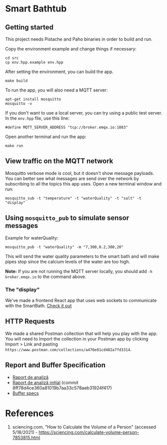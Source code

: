 # Smart Bathtub

## Getting started
This project needs Pistache and Paho binaries in order to build and run.

Copy the environment example and change things if necessary:

```
cd src
cp env.hpp.example env.hpp
```
After setting the environment, you can build the app.
```
make build
```
To run the app, you will also need a MQTT server:
```
apt-get install mosquitto
mosquitto -v
```
If you don't want to use a local server, you can try using a public test server. In the `env.hpp` file, use this line:
```
#define MQTT_SERVER_ADDRESS "tcp://broker.emqx.io:1883"
```
Open another terminal and run the app:
```
make run
```

## View traffic on the MQTT network
Mosquitto verbose mode is cool, but it doesn't show message payloads.
You can better see what messages are send over the network by subscribing to all the topics this app uses.
Open a new terminal window and run:
```
mosquitto_sub -t "temperature" -t "waterQuality" -t "salt" -t "display"
```

## Using `mosquitto_pub` to simulate sensor messages
Example for waterQuality:
```
mosquitto_pub -t "waterQuality" -m "7,300,0.2,300,20"
```
This will send the water quality parameters to the smart bath and will make pipes stop since the calcium levels of the water are too high.

**Note:** If you are not running the MQTT server locally, you should add `-h broker.emqx.io` to the command above.

### The "display"
We've made a frontend React app that uses web sockets to communicate with the SmartBath.
[Check it out](frontend)

## HTTP Requests
We made a shared Postman collection that will help you play with the app.
You will need to Import the collection in your Postman app by clicking Import > Link and pasting `https://www.postman.com/collections/a476e81cd402a7fd3314`.

## Report and Buffer Specification
 - [Raport de analiză](docs/Raport%20de%20analiza.pdf)
 - [Raport de analiză inițial](https://github.com/Mihai-V/IOT-SmartBathtub/blob/8ff78d4ce360a81019b7aa33c578aeb31924f417/Raport%20de%20analiza.pdf) (commit 8ff78d4ce360a81019b7aa33c578aeb31924f417)
 - [Buffer specs](docs/buffers.json)

# References
1. sciencing.com, "How to Calculate the Volume of a Person" (accessed 5/18/2021) - https://sciencing.com/calculate-volume-person-7853815.html
